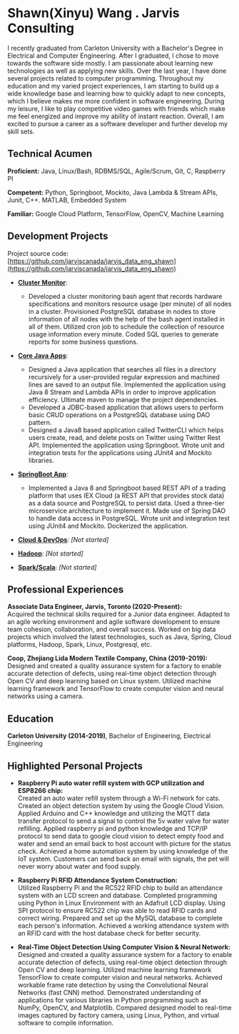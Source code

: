 

# Shawn(Xinyu) Wang . Jarvis Consulting
I recently graduated from Carleton University with a Bachelor's Degree in Electrical and Computer Engineering. 
After I graduated, I chose to move towards the software side mostly.
I am passionate about learning new technologies as well as applying new skills.
Over the last year, I have done several projects related to computer programming.
Throughout my education and my varied project experiences, I am starting to build up a wide knowledge base and learning how to quickly adapt to new concepts, which I believe makes me more confident in software engineering.
During my leisure, I like to play competitive video games with friends which make me feel energized and improve my ability of instant reaction.
Overall, I am excited to pursue a career as a software developer and further develop my skill sets.

## Technical Acumen

**Proficient:** Java, Linux/Bash, RDBMS/SQL, Agile/Scrum, Git, C, Raspberry PI

**Competent:** Python, Springboot, Mockito, Java Lambda & Stream APIs, Junit, C++. MATLAB, Embedded System

**Familiar:** Google Cloud Platform, TensorFlow, OpenCV, Machine Learning

## Development Projects

Project source code: [https://github.com/jarviscanada/jarvis_data_eng_shawn](https://github.com/jarviscanada/jarvis_data_eng_shawn)

- **[Cluster Monitor](./linux_sql)**:   
  * Developed a cluster monitoring bash agent that records hardware specifications and monitors
resource usage (per minute) of all nodes in a cluster. Provisioned PostgreSQL database in nodes to store
information of all nodes with the help of the bash agent installed in all of them. Utilized cron job to schedule the
collection of resource usage information every minute. Coded SQL queries to generate reports for some business questions.
                                      
- **[Core Java Apps](./core_java)**:  
  * Designed a Java application that searches all files in a directory
recursively for a user-provided regular expression and machined lines are saved to an output file. Implemented the application using Java 8 Stream and Lambda APIs in order to improve application efficiency. Ultimate maven to manage the project dependencies.
  * Developed a JDBC-based application that allows users to perform basic CRUD operations on a PostgreSQL database
using DAO pattern. 
  * Designed a Java8 based application called TwitterCLI which helps users create, read, and
delete posts on Twitter using Twitter Rest API. Implemented the application using Springboot. Wrote unit and
integration tests for the applications using JUnit4 and Mockito libraries. 
                                     
- **[SpringBoot App](./springboot)**:   
  * Implemented a Java 8 and Springboot based REST API of a trading platform that uses IEX Cloud (a REST API that provides stock data)
as a data source and PostgreSQL to persist data. Used a three-tier microservice architecture to implement it. Made
use of Spring DAO to handle data access in PostgreSQL. Wrote unit and integration test using JUnit4 and Mockito.
Dockerized the application.  
                                      
- **[Cloud & DevOps](./cloud_devops)**: *[Not started]*
- **[Hadoop](./hadoop)**: *[Not started]*
- **[Spark/Scala](./spark)**:  *[Not started]*

## Professional Experiences

**Associate Data Engineer, Jarvis, Toronto (2020-Present):**  
Acquired the technical skills required for a Junior data engineer. Adapted to an agile working environment and agile software development to ensure team cohesion, collaboration, and overall success.
Worked on big data projects which involved the latest technologies, such as Java, Spring, Cloud platforms, Hadoop, Spark, Linux, Postgresql, etc.

**Coop, Zhejiang Lida Modern Textile Company, China (2019-2019):**   
Designed and created a quality assurance system for a factory to enable accurate detection of defects, using real-time object detection through Open CV and deep learning based on Linux system. 
Utilized machine learning framework and TensorFlow to create computer vision and neural networks using a camera.

## Education

**Carleton University (2014-2019)**, Bachelor of Engineering, Electrical Engineering

## Highlighted Personal Projects

- **Raspberry Pi auto water refill system with GCP utilization and ESP8266 chip:**  
Created an auto water refill system through a Wi-Fi network for cats. Created an object detection system by using the Google Cloud Vision. 
Applied Arduino and C++ knowledge and utilizing the MQTT data transfer protocol to send a signal to control the 5v water valve for water refilling.
Applied raspberry pi and python knowledge and TCP/IP protocol to send data to google cloud vision to detect empty food and water and send an email back to host account with picture for the status check.
Achieved a home automation system by using knowledge of the IoT system. Customers can send back an email with signals, the pet will never worry about water and food supply.

- **Raspberry Pi RFID Attendance System Construction:**   
Utilized Raspberry Pi and the RC522 RFID chip to build an attendance system with an LCD screen and database.
Completed programming using Python in Linux Environment with an Adafruit LCD display.
Using SPI protocol to ensure RC522 chip was able to read RFID cards and correct wiring. 
Prepared and set up the MySQL database to complete each person's information. 
Achieved a working attendance system with an RFID card with the host database check for better security.

- **Real-Time Object Detection Using Computer Vision & Neural Network:**  
Designed and created a quality assurance system for a factory to enable accurate detection of defects, using real-time object detection through Open CV and deep learning.
 Utilized machine learning framework TensorFlow to create computer vision and neural networks. Achieved workable frame rate detection by using the Convolutional Neural Networks (fast CNN) method. 
 Demonstrated understanding of applications for various libraries in Python programming such as NumPy, OpenCV, and Matplotlib.
 Compared designed model to real-time images captured by factory camera, using Linux, Python, and virtual software to compile information. 
